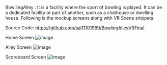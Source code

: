 BowllingAlley : It is a facility where the sport of bowling is played. It can be a dedicated facility or part of another, such as a clubhouse or dwelling house. Following is the mockup screens along with VR Scene snippets. 

Source Code: https://github.com/sai11101989/BowlingAlleyVRFinal

Home Screen
![image](https://user-images.githubusercontent.com/10390415/219610651-670a0546-8598-4596-8a0b-5a3bb104202d.png)

Alley Screen
![image](https://user-images.githubusercontent.com/10390415/219610743-4b4a0a72-4cb9-4007-914c-8b98be3327ba.png)

Scoreboard Screen
![image](https://user-images.githubusercontent.com/10390415/219610809-cefde434-d826-4ee0-acf6-e84c8fd13f7a.png)
